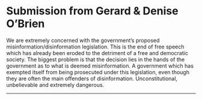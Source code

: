 # Submission from Gerard & Denise O’Brien
 We are extremely concerned with the government’s proposed misinformation/disinformation legislation. This is the end of free speech which has already been eroded to the detriment of a free and democratic society.
 The biggest problem is that the decision lies in the hands of the government as to what is deemed misinformation. A government which has exempted itself from being prosecuted under this legislation, even though they are often the main offenders of disinformation. Unconstitutional, unbelievable and extremely dangerous. 


-----

